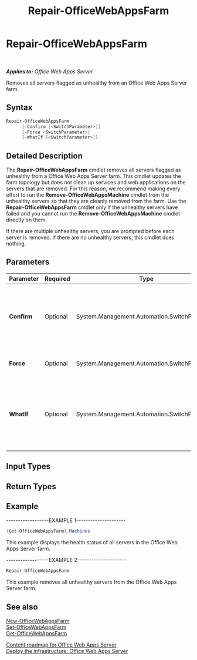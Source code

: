 ﻿---
title: Repair-OfficeWebAppsFarm
TOCTitle: Repair-OfficeWebAppsFarm
ms:assetid: 083d8e25-ce82-4884-9bbc-06375185011c
ms:mtpsurl: https://technet.microsoft.com/en-us/library/JJ219433(v=office.15)
ms:contentKeyID: 48409054
ms.date: 07/25/2014
mtps_version: v=office.15
---

# Repair-OfficeWebAppsFarm

 

_**Applies to:** Office Web Apps Server_


Removes all servers flagged as unhealthy from an Office Web Apps Server farm.

## Syntax

```PowerShell
Repair-OfficeWebAppsFarm 
      [-Confirm [<SwitchParameter>]] 
      [-Force <SwitchParameter>] 
      [-WhatIf [<SwitchParameter>]]
```

## Detailed Description

The **Repair-OfficeWebAppsFarm** cmdlet removes all servers flagged as unhealthy from a Office Web Apps Server farm. This cmdlet updates the farm topology but does not clean up services and web applications on the servers that are removed. For this reason, we recommend making every effort to run the **Remove-OfficeWebAppsMachine** cmdlet from the unhealthy servers so that they are cleanly removed from the farm. Use the **Repair-OfficeWebAppsFarm** cmdlet only if the unhealthy servers have failed and you cannot run the **Remove-OfficeWebAppsMachine** cmdlet directly on them.

If there are multiple unhealthy servers, you are prompted before each server is removed. If there are no unhealthy servers, this cmdlet does nothing.

## Parameters


<table>
<colgroup>
<col style="width: 25%" />
<col style="width: 25%" />
<col style="width: 25%" />
<col style="width: 25%" />
</colgroup>
<thead>
<tr class="header">
<th>Parameter</th>
<th>Required</th>
<th>Type</th>
<th>Description</th>
</tr>
</thead>
<tbody>
<tr class="odd">
<td><p><strong>Confirm</strong></p></td>
<td><p>Optional</p></td>
<td><p>System.Management.Automation.SwitchParameter</p></td>
<td><p>Prompts you for confirmation before executing the command. For more information, type the following command: <strong>get-help about_commonparameters</strong></p></td>
</tr>
<tr class="even">
<td><p><strong>Force</strong></p></td>
<td><p>Optional</p></td>
<td><p>System.Management.Automation.SwitchParameter</p></td>
<td><p>Assumes the answer to any user prompt is Yes.</p></td>
</tr>
<tr class="odd">
<td><p><strong>WhatIf</strong></p></td>
<td><p>Optional</p></td>
<td><p>System.Management.Automation.SwitchParameter</p></td>
<td><p>Displays a message that describes the effect of the command instead of executing the command. For more information, type the following command: <strong>get-help about_commonparameters</strong></p></td>
</tr>
</tbody>
</table>


## Input Types

## Return Types

## Example

\------------------EXAMPLE 1---------------------

```PowerShell
(Get-OfficeWebAppsFarm).Machines
```

This example displays the health status of all servers in the Office Web Apps Server farm.

\------------------EXAMPLE 2---------------------

```PowerShell
Repair-OfficeWebAppsFarm
```

This example removes all unhealthy servers from the Office Web Apps Server farm.

## See also


[New-OfficeWebAppsFarm](new-officewebappsfarm.md)  
[Set-OfficeWebAppsFarm](set-officewebappsfarm.md)  
[Get-OfficeWebAppsFarm](get-officewebappsfarm.md)  


[Content roadmap for Office Web Apps Server](content-roadmap-for-office-web-apps-server.md)  
[Deploy the infrastructure: Office Web Apps Server](deploy-the-infrastructure-office-web-apps-server.md)  
  

[](deploy-the-infrastructure-office-web-apps-server.md)

